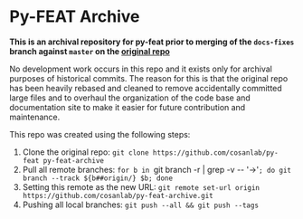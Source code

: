 # Py-FEAT Archive

**This is an archival repository for py-feat prior to merging of the `docs-fixes` branch against `master` on the [original repo](https://github.com/cosanlab/py-feat)**

No development work occurs in this repo and it exists only for archival purposes of historical commits. The reason for this is that the original repo has been heavily rebased and cleaned to remove accidentally committed large files and to overhaul the organization of the code base and documentation site to make it easier for future contribution and maintenance.


This repo was created using the following steps:
1. Clone the original repo: `git clone https://github.com/cosanlab/py-feat py-feat-archive`
2. Pull all remote branches: `for b in `git branch -r | grep -v -- '->'`; do git branch --track ${b##origin/} $b; done`
3. Setting this remote as the new URL: `git remote set-url origin https://github.com/cosanlab/py-feat-archive.git` 
4. Pushing all local branches: `git push --all && git push --tags`
